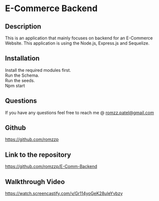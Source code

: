 # E-Commerce Backend

## Description

This is an application that mainly focuses on backend for an E-Commerce Website. This application is using the Node.js, Express.js and Sequelize.

## Installation

Install the required modules first.<br>
Run the Schema.<br>
Run the seeds.<br>
Npm start<br>

## Questions

If you have any questions feel free to reach me @ romzz.patel@gmail.com

## Github

https://github.com/romzzp

## Link to the repository

https://github.com/romzzp/E-Comm-Backend

## Walkthrough Video

https://watch.screencastify.com/v/Gr114yoGeK28uIeYvbzy
